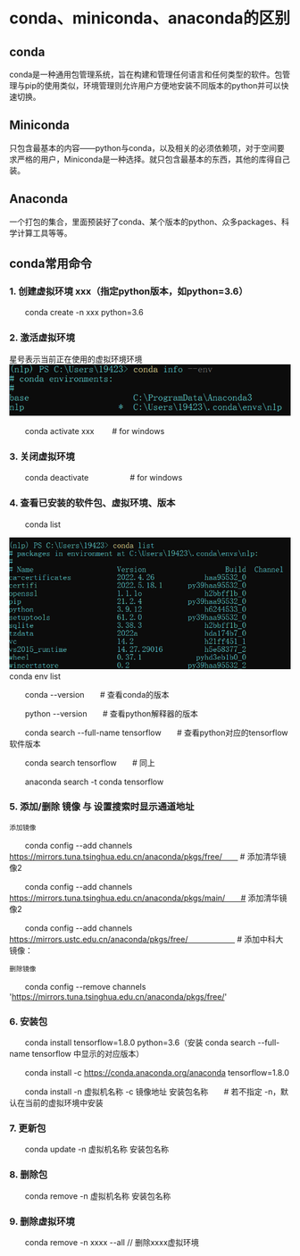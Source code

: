 # conda、miniconda、anaconda的区别

## conda

conda是一种通用包管理系统，旨在构建和管理任何语言和任何类型的软件。包管理与pip的使用类似，环境管理则允许用户方便地安装不同版本的python并可以快速切换。

## Miniconda

只包含最基本的内容——python与conda，以及相关的必须依赖项，对于空间要求严格的用户，Miniconda是一种选择。就只包含最基本的东西，其他的库得自己装。

## Anaconda

一个打包的集合，里面预装好了conda、某个版本的python、众多packages、科学计算工具等等。

## conda常用命令

### 1. 创建虚拟环境 xxx（指定python版本，如python=3.6）

　　conda create -n xxx python=3.6

### 2. 激活虚拟环境

星号表示当前正在使用的虚拟环境环境
![img.png](img/img.png)

　　conda activate xxx　　 # for windows

### 3. 关闭虚拟环境

　　conda deactivate　　　　　 # for windows


### 4. 查看已安装的软件包、虚拟环境、版本

　　conda list

![img_1.png](img/img_1.png)
　　conda env list

　　conda --version　　# 查看conda的版本

　　python --version　　# 查看python解释器的版本

　　conda search --full-name tensorflow　　# 查看python对应的tensorflow软件版本

　　conda search tensorflow　　# 同上

　　anaconda search -t conda tensorflow

### 5. 添加/删除 镜像  与  设置搜索时显示通道地址
    添加镜像

　　conda config --add channels https://mirrors.tuna.tsinghua.edu.cn/anaconda/pkgs/free/　　  #  添加清华镜像2

　　conda config --add channels https://mirrors.tuna.tsinghua.edu.cn/anaconda/pkgs/main/　　# 添加清华镜像2

　　conda config --add channels https://mirrors.ustc.edu.cn/anaconda/pkgs/free/　　　　　　  # 添加中科大镜像：

    删除镜像

　　conda config --remove channels 'https://mirrors.tuna.tsinghua.edu.cn/anaconda/pkgs/free/'


### 6. 安装包

　　conda install  tensorflow=1.8.0 python=3.6（安装 conda search --full-name tensorflow 中显示的对应版本）

　　conda install -c https://conda.anaconda.org/anaconda tensorflow=1.8.0

　　conda install -n 虚拟机名称 -c 镜像地址 安装包名称　　# 若不指定 -n，默认在当前的虚拟环境中安装

### 7. 更新包

　　conda update -n 虚拟机名称  安装包名称

### 8. 删除包

　　conda remove -n 虚拟机名称 安装包名称

### 9. 删除虚拟环境

　　conda remove -n xxxx --all    //  删除xxxx虚拟环境

